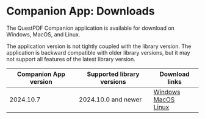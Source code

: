 # Companion App: Downloads

The QuestPDF Companion application is available for download on Windows, MacOS, and Linux.

The application version is not tightly coupled with the library version. The application is backward compatible with older library versions, but it may not support all features of the latest library version.


| Companion App version | Supported library versions | Download links                                                                                                                                                                                                                                                                                                                                                                   |
|-----------------------|----------------------------|----------------------------------------------------------------------------------------------------------------------------------------------------------------------------------------------------------------------------------------------------------------------------------------------------------------------------------------------------------------------------------|
| 2024.10.7             | 2024.10.0 and newer        | [Windows](https://github.com/QuestPDF/QuestPDF.Companion/releases/download/2024.10.7/QuestPDF.Companion.2024.10.7.exe) <br/> [MacOS](https://github.com/QuestPDF/QuestPDF.Companion/releases/download/2024.10.7/QuestPDF.Companion.2024.10.7.app.zip) <br/> [Linux](https://github.com/QuestPDF/QuestPDF.Companion/releases/download/2024.10.7/QuestPDF.Companion.2024.10.7.deb) |
